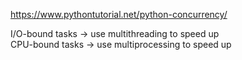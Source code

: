 https://www.pythontutorial.net/python-concurrency/

I/O-bound tasks -> use multithreading to speed up\
CPU-bound tasks -> use multiprocessing to speed up